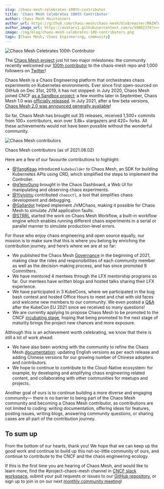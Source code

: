 ```yaml
---
slug: /chaos-mesh-celebrates-100th-contributor
title: 'Chaos Mesh Celebrates 100th Contributor'
author: Chaos Mesh Maintainers
author_url: https://github.com/chaos-mesh/chaos-mesh/blob/master/MAINTAINERS.md
author_image_url: https://avatars1.githubusercontent.com/u/59082378?v=4
image: /img/blog/chaos-mesh-celebrates-100-contributors.png
tags: [Chaos Mesh, Chaos Engineering, community]
---
```


![Chaos Mesh Celebrates 100th Contributor](/img/blog/chaos-mesh-celebrates-100-contributors.png)

The [Chaos Mesh project](https://github.com/chaos-mesh/chaos-mesh) just hit two major milestones: the community recently welcomed our [100th contributor](https://github.com/chaos-mesh/chaos-mesh/graphs/contributors) to the chaos-mesh repo and 1,000 followers on [Twitter](https://twitter.com/chaos_mesh)!

<!--truncate-->

Chaos Mesh is a Chaos Engineering platform that orchestrates chaos experiments on Kubernetes environments. Ever since first open-sourced on GitHub on Dec 31st, 2019, it has not stopped: in July 2020, Chaos Mesh joined CNCF [as a Sandbox project](https://chaos-mesh.org/blog/chaos-mesh-join-cncf-sandbox-project); a few months later in September, Chaos Mesh 1.0 was [officially released](https://chaos-mesh.org/blog/chaos-mesh-1.0-chaos-engineering-on-kubernetes-made-easier). In July 2021, after a few beta versions, [Chaos Mesh 2.0 was announced generally available](https://github.com/chaos-mesh/chaos-mesh/releases/tag/v2.0.0)!

So far, Chaos Mesh has brought out 35 releases, received 1,500+ commits from 100+ contributors, won over 3.8k+ stargazers and 420+ forks. All these achievements would not have been possible without the wonderful community.

![Chaos Mesh contributors](/img/blog/chaos-mesh-all-contributors.jpeg)

<p className="caption">Chaos Mesh contributors (as of 2021.08.02)</p>

Here are a few of our favourite contributions to highlight:

- [@YangKeao](https://github.com/YangKeao) introduced `kubebuilder` to Chaos Mesh, an SDK for building Kubernetes APIs using CRD, which simplified the steps to implement the Controller.
- [@g1eny0ung](https://github.com/g1eny0ung) brought in the Chaos Dashboard, a Web UI for manipulating and observing chaos experiments.
- [@Yiyiyimu](https://github.com/Yiyiyimu) contributed `chaosctl`, a tool that simplifies chaos development and debugging.
- [@Gallardot](https://github.com/Gallardot) helped implement JVMChaos, making it possible for Chaos Mesh to simulate JVM application faults.
- [@STRRL](https://github.com/STRRL) started the work on Chaos Mesh Workflow, a built-in workflow engine which enables running different chaos experiments in a serial or parallel manner to simulate production-level errors.

For those who enjoy chaos engineering and open source equally, our mission is to make sure that this is where you belong by enriching the contribution journey, and here’s where we are at so far:

- We published the Chaos Mesh [Governance](https://github.com/chaos-mesh/chaos-mesh/blob/master/GOVERNANCE.md) in the beginning of 2021, making clear the roles and responsibilities of each community member as well as the decision-making process, and has since promoted 9 Committers.
- We have mentored 4 mentees through the LFX mentorship programs so far. Our mentees have written blogs and hosted talks sharing their LFX experience.
- We have participated in 3 KubeCons, where we participated in the bug bash contest and hosted Office Hours to meet and chat with old faces and welcome new members to our community. We even posted a [Q&A](https://chaos-mesh.org/blog/chaos-mesh-q&a) after the KubeCon EU 2021 since we received so many questions!
- We are currently applying to propose Chaos Mesh to be promoted to the CNCF [incubating stage](https://github.com/cncf/toc/pull/683), hoping that being promoted to the next stage of maturity brings the project new chances and more exposure.

Although this is an achievement worth celebrating, we know that there is still a lot of work ahead:

- We have also been working with the community to refine the Chaos Mesh [documentation](https://chaos-mesh.org/docs/): updating English versions as per each release and adding Chinese versions for our growing number of Chinese adopters and contributors.
- We hope to continue to contribute to the Cloud-Native ecosystem: for example, by developing and amplifying chaos engineering related content, and collaborating with other communities for meetups and projects.

Another goal of ours is to continue building a more diverse and engaging community— there is no barrier to being part of the Chaos Mesh community and becoming a Chaos Mesh contributor, as contributions are not limited to coding: writing documentation, offering ideas for features, posting issues, writing blogs, answering community questions, or sharing cases are all part of the contribution journey.

## To sum up

From the bottom of our hearts, thank you! We hope that we can keep up the good work and continue to build up this not-so-little community of ours, and continue to contribute to the CNCF and the chaos engineering ecology.

If this is the first time you are hearing of Chaos Mesh, and would like to learn more, find the #project-chaos-mesh channel in [CNCF slack workspace](https://slack.cncf.io/), submit your pull requests or issues to our [GitHub repository](https://github.com/chaos-mesh/chaos-mesh), or sign up to join in on our next [monthly community meeting](https://community.cncf.io/chaos-mesh-community/)!
